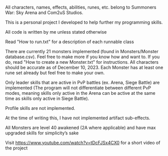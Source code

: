 All characters, names, effects, abilities, runes, etc. belong to Summoners War: Sky Arena and Com2uS Studios.


This is a personal project I developed to help further my programming skills.


All code is written by me unless stated otherwise


Read "How to run.txt" for a description of each runnable class


There are currently 21 monsters implemented (found in Monsters/Monster database.csv). Feel free to make more if you know how and want to. 
If you do, read "How to create a new Monster.txt" for instructions. All characters should be accurate as of December 10, 2023.
Each Monster has at least one rune set already but feel free to make your own.


Only leader skills that are active in PvP battles (ex. Arena, Siege Battle) are implemented (The program will not differentiate between different PvP modes,
meaning skills only active in the Arena can be active at the same time as skills only active in Siege Battle).


Profile skills are not implemented.


At the time of writing this, I have not implemented artifact sub-effects.


All Monsters are level 40 awakened (2A where applicable) and have max upgraded skills for simplicity’s sake

Visit https://www.youtube.com/watch?v=tDcFJSx4CX0 for a short video of the project